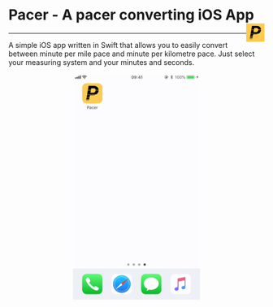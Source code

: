# Pacer - A pacer converting iOS App <img align="right" src="Pacer/Media.xcassets/AppIcon.appiconset/pacerAppIcon.png" width="36" height="36"/>
--------------
A simple iOS app written in Swift that allows you to easily convert between minute per mile pace and minute per kilometre pace. 
Just select your measuring system and your minutes and seconds. 
<div align="center">
  <img src="PacerVideo.gif" width="250" height="445"/>
</div>
